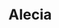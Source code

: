 # Alecia

<!--**`Project Whisperer (Email Developer/Creator)`**

<!--I'm a self-taught marketing and email development professional with a passion for solving complex problems and continuous learning. I started my journey at Notable Growth, where I learned HTML, CSS, Liquid scripting, and JavaScript to support our small team. I became Braze Certified and managed the Tech for Black Founders initiative, where I combined marketing consulting with technical implementation.

My work with Student Athlete Co. allowed me to apply my skills to help student-athletes transition into the corporate world. Now, I'm expanding my expertise with Python and aiming to master React, with the ultimate goal of becoming a full-stack engineer. Challenges drive me, and I'm always eager to learn and grow in this dynamic field.'**

---

### 🧰 Languages and Tools


<img align="left" alt="HTML" width="30px" style="padding-right:10px;" src="https://cdn.jsdelivr.net/gh/devicons/devicon/icons/html5/html5-plain.svg" />
<img align="left" alt="CSS" width="30px" style="padding-right:10px;" src="https://cdn.jsdelivr.net/gh/devicons/devicon/icons/css3/css3-plain.svg" />
<img align="left" alt="JavaScript" width="30px" style="padding-right:10px;" src="https://cdn.jsdelivr.net/gh/devicons/devicon/icons/javascript/javascript-plain.svg" />
<img align="left" alt="Python" width="30px" style="padding-right:10px;" src="https://cdn.jsdelivr.net/gh/devicons/devicon/icons/python/python-plain.svg" />
<br />

#
<!--
<details>
 <summary><h3> Alecia's Coding Journey</h3></summary>
   I embarked on my journey in marketing and email development out of necessity and curiosity during my time at Notable Growth. As a startup, our engineering team was stretched thin, and I saw an opportunity to alleviate some of their workload by learning the basics of front-end development and API configurations myself. With the guidance of a senior solutions architect, I dove into HTML, CSS, Liquid scripting, and JavaScript, transforming from a novice to a resourceful problem-solver.

My passion for self-improvement led me to pursue my Braze Certified Marketer certification, and I quickly became proficient in coding emails, building templates, and creating automation workflows. One of my proudest moments was managing the Tech for Black Founders initiative, where I took on a multifaceted role that encompassed marketing consulting, portal setup, email templating, and lifecycle journey planning for Student Athlete, a startup that resonated deeply with me.

Inspired by my own experience as a student athlete, I continued to work with Student Athlete Co., helping bridge the gap for athletes transitioning into the corporate world. My long-term goal is to become a full-stack engineer, continuously learning and applying new skills to support innovative projects and startups. I'm currently expanding my expertise with Python and have my sights set on mastering React.

Challenges motivate me to grow and excel. I thrive on solving problems, overcoming obstacles, and connecting with diverse individuals through shared learning experiences. My journey is defined by a relentless drive to improve, a commitment to helping others, and an unwavering curiosity that keeps me exploring new horizons.
-->
[website]: https://www.rcrentals.co


